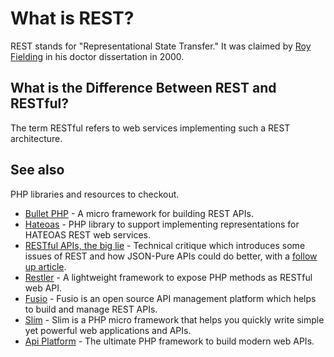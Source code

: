# What is REST?

REST stands for "Representational State Transfer." It was claimed by
[Roy Fielding](https://twitter.com/fielding) in his doctor dissertation in 2000.

## What is the Difference Between REST and RESTful?

The term RESTful refers to web services implementing such a REST architecture.

## See also

PHP libraries and resources to checkout.

* [Bullet PHP](http://bulletphp.com/) - A micro framework for building REST APIs.
* [Hateoas](https://github.com/willdurand/Hateoas) - PHP library to support
  implementing representations for HATEOAS REST web services.
* [RESTful APIs, the big lie](http://mmikowski.github.io/the_lie/) - Technical
  critique which introduces some issues of REST and how JSON-Pure APIs could do
  better, with a [follow up article](http://mmikowski.github.io/json-pure/).
* [Restler](https://github.com/Luracast/Restler) - A lightweight framework to
  expose PHP methods as RESTful web API.
* [Fusio](http://fusio-project.org) - Fusio is an open source API management platform which helps to build and manage REST APIs.
* [Slim](http://www.slimframework.com) - Slim is a PHP micro framework that helps you quickly write simple yet powerful web applications and APIs.
* [Api Platform](https://api-platform.com) - The ultimate PHP framework to build modern web APIs.
